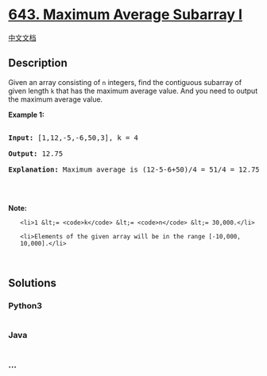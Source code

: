 # [643. Maximum Average Subarray I](https://leetcode.com/problems/maximum-average-subarray-i)

[中文文档](/solution/0600-0699/0643.Maximum%20Average%20Subarray%20I/README.md)

## Description

<p>Given an array consisting of <code>n</code> integers, find the contiguous subarray of given length <code>k</code> that has the maximum average value. And you need to output the maximum average value.</p>

<p><b>Example 1:</b></p>

<pre>

<b>Input:</b> [1,12,-5,-6,50,3], k = 4

<b>Output:</b> 12.75

<b>Explanation:</b> Maximum average is (12-5-6+50)/4 = 51/4 = 12.75

</pre>

<p>&nbsp;</p>

<p><b>Note:</b></p>

<ol>

    <li>1 &lt;= <code>k</code> &lt;= <code>n</code> &lt;= 30,000.</li>

    <li>Elements of the given array will be in the range [-10,000, 10,000].</li>

</ol>

<p>&nbsp;</p>

## Solutions

<!-- tabs:start -->

### **Python3**

```python

```

### **Java**

```java

```

### **...**

```

```

<!-- tabs:end -->

